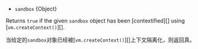 <!-- YAML
added: v0.11.7
-->

* `sandbox` {Object}

Returns `true` if the given `sandbox` object has been [contextified][] using
[`vm.createContext()`][].

当给定的`sandbox`对象已经被[`vm.createContext()`][]上下文隔离化，则返回真。
